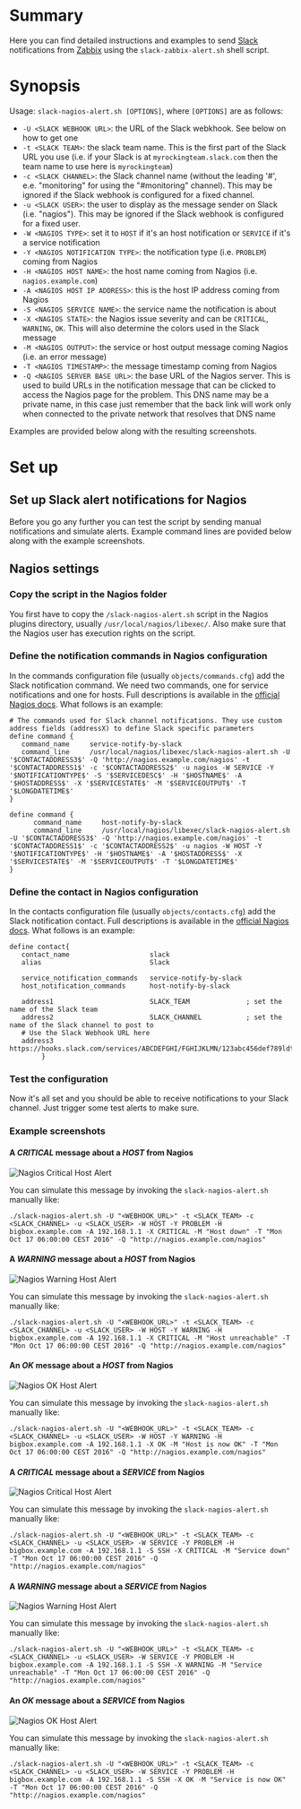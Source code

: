 # Summary
Here you can find detailed instructions and examples to send [Slack](https://slack.com/) notifications from [Zabbix](https://www.zabbix.com/) using the `slack-zabbix-alert.sh` shell script.






# Synopsis
Usage: `slack-nagios-alert.sh [OPTIONS]`, where `[OPTIONS]` are as follows:
* `-U <SLACK WEBHOOK URL>`: the URL of the Slack webkhook. See below on how to get one
* `-t <SLACK TEAM>`: the slack team name. This is the first part of the Slack URL you use (i.e. if your Slack is at `myrockingteam.slack.com` then the team name to use here is `myrockingteam`)
* `-c <SLACK CHANNEL>`: the Slack channel name (without the leading '#', e.e. \"monitoring\" for using the \"#monitoring\" channel). This may be ignored if the Slack webhook is configured for a fixed channel.
* `-u <SLACK USER>`: the user to display as the message sender on Slack (i.e. \"nagios\"). This may be ignored if the Slack webhook is configured for a fixed user.
* `-W <NAGIOS TYPE>`: set it to `HOST` if it's an host notification or `SERVICE` if it's a service notification
* `-Y <NAGIOS NOTIFICATION TYPE>`: the notification type (i.e. `PROBLEM`) coming from Nagios
* `-H <NAGIOS HOST NAME>`: the host name coming from Nagios (i.e. `nagios.example.com`)
* `-A <NAGIOS HOST IP ADDRESS>`: this is the host IP address coming from Nagios
* `-S <NAGIOS SERVICE NAME>`: the service name the notification is about
* `-X <NAGIOS STATE>`: the Nagios issue severity and can be `CRITICAL`, `WARNING`, `OK`. This will also determine the colors used in the Slack message
* `-M <NAGIOS OUTPUT>`: the service or host output message coming Nagios (i.e. an error message)
* `-T <NAGIOS TIMESTAMP>`: the message timestamp coming from Nagios
* `-Q <NAGIOS SERVER BASE URL>`: the base URL of the Nagios server. This is used to build URLs in the notification message that can be clicked to access the Nagios page for the problem. This DNS name may be a private name, in this case just remember that the back link will work only when connected to the private network that resolves that DNS name

Examples are provided below along with the resulting screenshots.

# Set up
## Set up Slack alert notifications for Nagios
Before you go any further you can test the script by sending manual notifications and simulate alerts. Example command lines are povided below along with the example screenshots.

## Nagios settings

### Copy the script in the Nagios folder
You first have to copy the `/slack-nagios-alert.sh` script in the Nagios plugins directory, usually `/usr/local/nagios/libexec/`. Also make sure that the Nagios user has execution rights on the script.

### Define the notification commands in Nagios configuration
In the commands configuration file (usually `objects/commands.cfg`) add the Slack notification command. We need two commands, one for service notifications and one for hosts. Full descriptions is available in the [official Nagios docs](https://assets.nagios.com/downloads/nagioscore/docs/nagioscore/4/en/objectdefinitions.html#command). What follows is an example:
```
# The commands used for Slack channel notifications. They use custom address fields (addressX) to define Slack specific parameters
define command {
   command_name     service-notify-by-slack
   command_line     /usr/local/nagios/libexec/slack-nagios-alert.sh -U '$CONTACTADDRESS3$' -Q 'http://nagios.example.com/nagios' -t '$CONTACTADDRESS1$' -c '$CONTACTADDRESS2$' -u nagios -W SERVICE -Y '$NOTIFICATIONTYPE$' -S '$SERVICEDESC$' -H '$HOSTNAME$' -A '$HOSTADDRESS$' -X '$SERVICESTATE$' -M '$SERVICEOUTPUT$' -T '$LONGDATETIME$'
}

define command {
      command_name     host-notify-by-slack
      command_line     /usr/local/nagios/libexec/slack-nagios-alert.sh -U '$CONTACTADDRESS3$' -Q 'http://nagios.example.com/nagios' -t '$CONTACTADDRESS1$' -c '$CONTACTADDRESS2$' -u nagios -W HOST -Y '$NOTIFICATIONTYPE$' -H '$HOSTNAME$' -A '$HOSTADDRESS$' -X '$SERVICESTATE$' -M '$SERVICEOUTPUT$' -T '$LONGDATETIME$'
}
```

### Define the contact in Nagios configuration
In the contacts configuration file (usually `objects/contacts.cfg`) add the Slack notification contact. Full descriptions is available in the [official Nagios docs](https://assets.nagios.com/downloads/nagioscore/docs/nagioscore/4/en/objectdefinitions.html#contact). What follows is an example:
```
define contact{
   contact_name                    slack
   alias                           Slack
   
   service_notification_commands   service-notify-by-slack
   host_notification_commands      host-notify-by-slack

   address1                        SLACK_TEAM              ; set the name of the Slack team
   address2                        SLACK_CHANNEL           ; set the name of the Slack channel to post to
   # Use the Slack Webhook URL here
   address3                        https://hooks.slack.com/services/ABCDEFGHI/FGHIJKLMN/123abc456def789ldt645Bgs
        }
```

### Test the configuration
Now it's all set and you should be able to receive notifications to your Slack channel. Just trigger some test alerts to make sure.

### Example screenshots
#### A *CRITICAL* message about a *HOST* from Nagios
![Nagios Critical Host Alert](screenshots/nagios-host-critical-example.jpg)

You can simulate this message by invoking the `slack-nagios-alert.sh` manually like:
```
./slack-nagios-alert.sh -U "<WEBHOOK_URL>" -t <SLACK_TEAM> -c <SLACK_CHANNEL> -u <SLACK_USER> -W HOST -Y PROBLEM -H bigbox.example.com -A 192.168.1.1 -X CRITICAL -M "Host down" -T "Mon Oct 17 06:00:00 CEST 2016" -Q "http://nagios.example.com/nagios"
```

#### A *WARNING* message about a *HOST* from Nagios
![Nagios Warning Host Alert](screenshots/nagios-host-warning-example.jpg)

You can simulate this message by invoking the `slack-nagios-alert.sh` manually like:
```
./slack-nagios-alert.sh -U "<WEBHOOK_URL>" -t <SLACK_TEAM> -c <SLACK_CHANNEL> -u <SLACK_USER> -W HOST -Y WARNING -H bigbox.example.com -A 192.168.1.1 -X CRITICAL -M "Host unreachable" -T "Mon Oct 17 06:00:00 CEST 2016" -Q "http://nagios.example.com/nagios"
```

#### An *OK* message about a *HOST* from Nagios
![Nagios OK Host Alert](screenshots/nagios-host-ok-example.jpg)

You can simulate this message by invoking the `slack-nagios-alert.sh` manually like:
```
./slack-nagios-alert.sh -U "<WEBHOOK_URL>" -t <SLACK_TEAM> -c <SLACK_CHANNEL> -u <SLACK_USER> -W HOST -Y WARNING -H bigbox.example.com -A 192.168.1.1 -X OK -M "Host is now OK" -T "Mon Oct 17 06:00:00 CEST 2016" -Q "http://nagios.example.com/nagios"
```

#### A *CRITICAL* message about a *SERVICE* from Nagios
![Nagios Critical Host Alert](screenshots/nagios-service-critical-example.jpg)

You can simulate this message by invoking the `slack-nagios-alert.sh` manually like:
```
./slack-nagios-alert.sh -U "<WEBHOOK_URL>" -t <SLACK_TEAM> -c <SLACK_CHANNEL> -u <SLACK_USER> -W SERVICE -Y PROBLEM -H bigbox.example.com -A 192.168.1.1 -S SSH -X CRITICAL -M "Service down" -T "Mon Oct 17 06:00:00 CEST 2016" -Q "http://nagios.example.com/nagios"
```

#### A *WARNING* message about a *SERVICE* from Nagios
![Nagios Warning Host Alert](screenshots/nagios-service-warning-example.jpg)

You can simulate this message by invoking the `slack-nagios-alert.sh` manually like:
```
./slack-nagios-alert.sh -U "<WEBHOOK_URL>" -t <SLACK_TEAM> -c <SLACK_CHANNEL> -u <SLACK_USER> -W SERVICE -Y PROBLEM -H bigbox.example.com -A 192.168.1.1 -S SSH -X WARNING -M "Service unreachable" -T "Mon Oct 17 06:00:00 CEST 2016" -Q "http://nagios.example.com/nagios"
```

#### An *OK* message about a *SERVICE* from Nagios
![Nagios OK Host Alert](screenshots/nagios-service-ok-example.jpg)

You can simulate this message by invoking the `slack-nagios-alert.sh` manually like:
```
./slack-nagios-alert.sh -U "<WEBHOOK_URL>" -t <SLACK_TEAM> -c <SLACK_CHANNEL> -u <SLACK_USER> -W SERVICE -Y PROBLEM -H bigbox.example.com -A 192.168.1.1 -S SSH -X OK -M "Service is now OK" -T "Mon Oct 17 06:00:00 CEST 2016" -Q "http://nagios.example.com/nagios"
```
